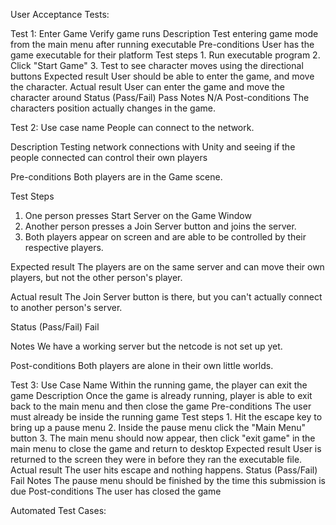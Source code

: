 User Acceptance Tests:

Test 1:
Enter Game
    Verify game runs
Description
    Test entering game mode from the main menu after running executable
Pre-conditions
    User has the game executable for their platform
Test steps
    1. Run executable program
    2. Click "Start Game"
    3. Test to see character moves using the directional buttons
Expected result
    User should be able to enter the game, and move the character.
Actual result
    User can enter the game and move the character around
Status (Pass/Fail)
    Pass
Notes
    N/A
Post-conditions
    The characters position actually changes in the game.
   
Test 2:
Use case name
 People can connect to the network.

Description
 Testing network connections with Unity and seeing if the people connected can control their own players

Pre-conditions
Both players are in the Game scene.

Test Steps
 1. One person presses Start Server on the Game Window
 2. Another person presses a Join Server button and joins the server.
 3. Both players appear on screen and are able to be controlled by their respective players.

Expected result
 The players are on the same server and can move their own players, but not the other person's player.

Actual result
 The Join Server button is there, but you can't actually connect to another person's server.

Status (Pass/Fail)
 Fail

Notes
We have a working server but the netcode is not set up yet.

Post-conditions
 Both players are alone in their own little worlds.
 
 Test 3:
 Use Case Name
    Within the running game, the player can exit the game
Description
    Once the game is already running, player is able to exit back to the main menu and then close the game
Pre-conditions
    The user must already be inside the running game
Test steps
    1. Hit the escape key to bring up a pause menu
    2. Inside the pause menu click the "Main Menu" button
    3. The main menu should now appear, then click "exit game" in the main menu to close the game and return to desktop
Expected result
    User is returned to the screen they were in before they ran the executable file.
Actual result
    The user hits escape and nothing happens.
Status (Pass/Fail)
    Fail
Notes
    The pause menu should be finished by the time this submission is due
Post-conditions
    The user has closed the game
    
Automated Test Cases:
